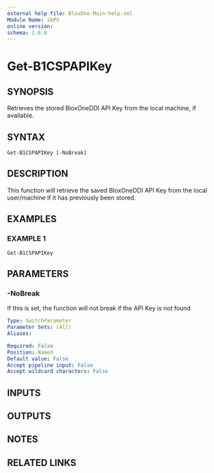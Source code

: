 ```yaml
---
external help file: BloxOne-Main-help.xml
Module Name: ibPS
online version:
schema: 2.0.0
---
```


# Get-B1CSPAPIKey

## SYNOPSIS
Retrieves the stored BloxOneDDI API Key from the local machine, if available.

## SYNTAX

```
Get-B1CSPAPIKey [-NoBreak]
```

## DESCRIPTION
This function will retrieve the saved BloxOneDDI API Key from the local user/machine if it has previously been stored.

## EXAMPLES

### EXAMPLE 1
```
Get-B1CSPAPIKey
```

## PARAMETERS

### -NoBreak
If this is set, the function will not break if the API Key is not found

```yaml
Type: SwitchParameter
Parameter Sets: (All)
Aliases:

Required: False
Position: Named
Default value: False
Accept pipeline input: False
Accept wildcard characters: False
```

## INPUTS

## OUTPUTS

## NOTES

## RELATED LINKS

